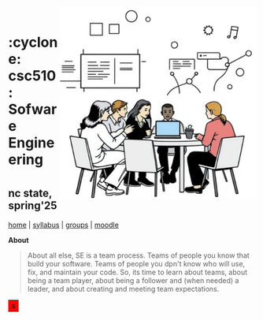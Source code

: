 <a name=#top><p>&nbsp;<img align=right width=400 src="/img/banner.png">
<h1> :cyclone:  csc510: Sofware Engineering<h1>
<h2>nc state, spring'25</h2>

[home](home) | [syllabus](syllabus) | [groups](groups) | [moodle](moodle)

**About**
> About all else, SE is a team process. Teams of people you know that build your software. Teams of people you dpn't  know who will use, fix, and maintain your code.  So, its time to learn about teams, about being a team player, about being a follower and (when needed) a leader, and about creating and meeting team expectations. 


<table>
  <tr bgcolor=red>
    <td>s</td>
  </tr>
</table> 
